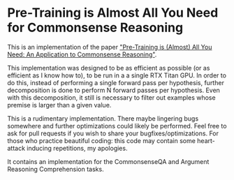 # Pre-Training is Almost All You Need for Commonsense Reasoning

This is an implementation of the paper ["Pre-Training is (Almost) All You Need: An Application to Commonsense Reasoning"](https://www.aclweb.org/anthology/2020.acl-main.357.pdf).

This implementation was designed to be as efficient as possible (or as efficient as I know how to), to be run in a a single RTX Titan GPU. In order to do this, instead of performing a single forward pass per hypothesis, further decomposition is done to perform N forward passes per hypothesis. Even with this decomposition, it still is necessary to filter out examples whose premise is larger than a given value.

This is a rudimentary implementation. There maybe lingering bugs somewhere and further optimizations could likely be performed. Feel free to ask for pull requests if you wish to share your bugfixes/optimizations. For those who practice beautiful coding: this code may contain some heart-attack inducing repetitions, my apologies.

It contains an implementation for the CommonsenseQA and Argument Reasoning Comprehension tasks.